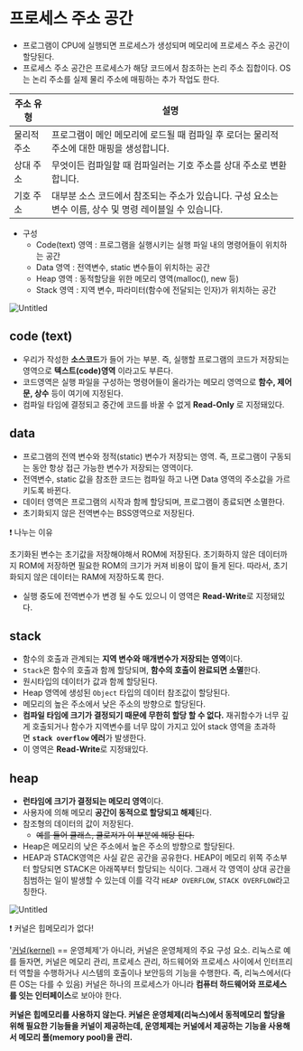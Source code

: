 # 프로세스 주소 공간

- 프로그램이 CPU에 실행되면 프로세스가 생성되며 메모리에 프로세스 주소 공간이 할당된다.
- 프로세스 주소 공간은 프로세스가 해당 코드에서 참조하는 논리 주소 집합이다. OS는 논리 주소를 실제 물리 주소에 매핑하는 추가 작업도 한다.

| 주소 유형 | 설명 |
| --- | --- |
| 물리적 주소 | 프로그램이 메인 메모리에 로드될 때 컴파일 후 로더는 물리적 주소에 대한 매핑을 생성합니다. |
| 상대 주소 | 무엇이든 컴파일할 때 컴파일러는 기호 주소를 상대 주소로 변환합니다. |
| 기호 주소 | 대부분 소스 코드에서 참조되는 주소가 있습니다. 구성 요소는 변수 이름, 상수 및 명령 레이블일 수 있습니다. |
- 구성
    - Code(text) 영역 : 프로그램을 실행시키는 실행 파일 내의 명령어들이 위치하는 공간
    - Data 영역 : 전역변수, static 변수들이 위치하는 공간
    - Heap 영역 : 동적할당을 위한 메모리 영역(malloc(), new 등)
    - Stack 영역 : 지역 변수, 파라미터(함수에 전달되는 인자)가 위치하는 공간

![Untitled](https://www.notion.so/image/https%3A%2F%2Fs3-us-west-2.amazonaws.com%2Fsecure.notion-static.com%2F020f61b7-69ed-4607-9af3-0cb5cfc7d93a%2FUntitled.png?id=d5ebdb37-ca4d-411c-8678-21e4ec1b4e85&table=block&spaceId=1feb7462-9c33-4bf1-b0bb-7973d34ffaf2&width=2000&userId=180a704c-6552-4796-9dd2-ab125439ed98&cache=v2)

## code (text)

- 우리가 작성한 **소스코드**가 들어 가는 부분. 즉, 실행할 프로그램의 코드가 저장되는 영역으로 **텍스트(code)영역** 이라고도 부른다.
- 코드영역은 실행 파일을 구성하는 명령어들이 올라가는 메모리 영역으로 **함수, 제어문, 상수** 등이 여기에 지정된다.
- 컴파일 타임에 결정되고 중간에 코드를 바꿀 수 없게 **Read-Only** 로 지정돼있다.

## data

- 프로그램의 전역 변수와 정적(static) 변수가 저장되는 영역. 즉, 프로그램이 구동되는 동안 항상 접근 가능한 변수가 저장되는 영역이다.
- 전역변수, static 값을 참조한 코드는 컴파일 하고 나면 Data 영역의 주소값을 가르키도록 바뀐다.
- 데이터 영역은 프로그램의 시작과 함께 할당되며, 프로그램이 종료되면 소멸한다.
- 초기화되지 않은 전역변수는 BSS영역으로 저장된다.

<aside>
❗ 나누는 이유

초기화된 변수는 초기값을 저장해야해서 ROM에 저장된다. 초기화하지 않은 데이터까지 ROM에 저장하면 필요한 ROM의 크기가 커져 비용이 많이 들게 된다. 따라서, 초기화되지 않은 데이터는 RAM에 저장하도록 한다.

</aside>

- 실행 중도에 전역변수가 변경 될 수도 있으니 이 영역은 **Read-Write**로 지정돼있다.

## stack

- 함수의 호출과 관계되는 **지역 변수와 매개변수가 저장되는 영역**이다.
- `Stack`은 함수의 호출과 함께 할당되며, **함수의 호출이 완료되면 소멸**한다.
- 원시타입의 데이터가 값과 함께 할당된다.
- Heap 영역에 생성된 `Object` 타입의 데이터 참조값이 할당된다.
- 메모리의 높은 주소에서 낮은 주소의 방향으로 할당된다.
- **컴파일 타임에 크기가 결정되기 때문에 무한히 할당 할 수 없다.** 재귀함수가 너무 깊게 호출되거나 함수가 지역변수를 너무 많이 가지고 있어 stack 영역을 초과하면 **`stack overflow` 에러**가 발생한다.
- 이 영역은 **Read-Write**로 지정돼있다.

## heap

- **런타임에 크기가 결정되는 메모리 영역**이다.
- 사용자에 의해 메모리 **공간이 동적으로 할당되고 해제**된다.
- 참조형의 데이터의 값이 저장된다.
    - ~~예를 들어 클래스, 클로저가 이 부분에 해당 된다.~~
- Heap은 메모리의 낮은 주소에서 높은 주소의 방향으로 할당된다.
- HEAP과 STACK영역은 사실 같은 공간을 공유한다. HEAP이 메모리 위쪽 주소부터 할당되면 STACK은 아래쪽부터 할당되는 식이다. 그래서 각 영역이 상대 공간을 침범하는 일이 발생할 수 있는데 이를 각각 `HEAP OVERFLOW`, `STACK OVERFLOW`라고 칭한다.

![Untitled](https://www.notion.so/image/https%3A%2F%2Fs3-us-west-2.amazonaws.com%2Fsecure.notion-static.com%2F5a96f5dd-4c2f-42eb-b87d-cb92acc74dff%2FUntitled.png?id=56a335c1-b759-40c4-8bb6-a9f7b843cf75&table=block&spaceId=1feb7462-9c33-4bf1-b0bb-7973d34ffaf2&width=2000&userId=180a704c-6552-4796-9dd2-ab125439ed98&cache=v2)

<aside>
❗ 커널은 힙메모리가 없다!

'[커널(kernel)](https://www.redhat.com/ko/topics/linux/what-is-the-linux-kernel) == 운영체제'가 아니라, 커널은 운영체제의 주요 구성 요소.
리눅스로 예를 들자면, 커널은 메모리 관리, 프로세스 관리, 하드웨어와 프로세스 사이에서 인터프리터 역할을 수행하거나 시스템의 호출이나 보안등의 기능을 수행한다.
즉, 리눅스에서(다른 OS는 다를 수 있음) 커널은 하나의 프로세스가 아니라 **컴퓨터 하드웨어와 프로세스를 잇는 인터페이스**로 보아야 한다.

**커널은 힙메모리를 사용하지 않는다. 커널은 운영체제(리눅스)에서 동적메모리 할당을 위해 필요한 기능들을 커널이 제공하는데, 운영체제는 커널에서 제공하는 기능을 사용해서 메모리 풀(memory pool)을 관리.**

</aside>